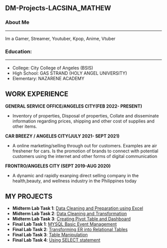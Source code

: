 ## DM-Projects-LACSINA_MATHEW <br>
### About Me<hr>
Im a Gamer, Streamer, Youtuber, Kpop, Anime, Vtuber
### Education:<hr>
- College: City College of Angeles (BSIS)
- High School: GAS STRAND (HOLY ANGEL UNIVERSITY)
- Elementary: NAZARENE ACADEMY

## WORK EXPERIENCE
**GENERAL SERVICE OFFICE/ANGELES CITY(FEB 2022- PRESENT)**
- Inventory of properties, Disposal of properties, Collate and disseminate information regarding prices, shipping and other cost of supplies and other items.

**CAR BREEZY / ANGELES CITY(JULY 2021- SEPT 2021)**
- A online marketing/selling through out for customers. Examples are air freshener for cars. Is the promotion of brands to connect with potential customers using the internet and other forms of digital communication

**FRONTRO/ANGELES CITY (SEPT 2019-AUG 2020)**
- A dynamic and rapidly exanping direct selling company in the health,beauty, and wellness industry in the Philippines today

## MY PROJECTS
- **Midterm Lab Task 1**: [Data Cleaning and Preparation using Excel](https://github.com/Mathewski77/EDM-Portfolio_Mathew/tree/main/Midterm%20Task%201)
- **Midterm Lab Task 2**: [Data Cleaning and Transformation](https://github.com/Mathewski77/EDM-Portfolio_Mathew/tree/main/Midterm%20task%202)
- **Midterm Lab Task 3**: [Creating Pivot Table and Dashboard](https://github.com/Mathewski77/EDM-Portfolio_Mathew/tree/main/FINAL%20TASK%201)
- **Final Lab Task 1**: [MYSQL Basic Event Management](https://github.com/Mathewski77/EDM-Portfolio_Mathew/tree/main/FINAL%20TASK%202)
- **Final Lab Task 2**: [Transforming ER into Relational Tables](https://github.com/Mathewski77/EDM-Portfolio_Mathew/tree/main/FINAL%20TASK%203)
- **Final Lab Task 3**: [Table Manipulation](https://github.com/Mathewski77/EDM-Portfolio_Mathew/tree/main/FINAL%20TASK%204)
- **Final Lab Task 4**: [Using SELECT statement](https://github.com/Mathewski77/EDM-Portfolio_Mathew/tree/main/Midterm%20Task%201)
  
